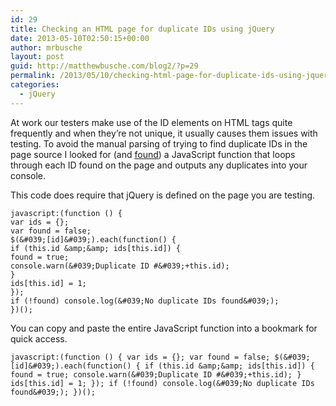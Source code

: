 ```yaml
---
id: 29
title: Checking an HTML page for duplicate IDs using jQuery
date: 2013-05-10T02:50:15+00:00
author: mrbusche
layout: post
guid: http://matthewbusche.com/blog2/?p=29
permalink: /2013/05/10/checking-html-page-for-duplicate-ids-using-jquery/
categories:
  - jQuery
---
```

At work our testers make use of the ID elements on HTML tags quite frequently and when they&#8217;re not unique, it usually causes them issues with testing. To avoid the manual parsing of trying to find duplicate IDs in the page source I looked for (and <a href="http://stackoverflow.com/questions/482763/jquery-to-check-for-duplicate-ids-in-a-dom/4967254#4967254" target="_blank">found</a>) a JavaScript function that loops through each ID found on the page and outputs any duplicates into your console.

This code does require that jQuery is defined on the page you are testing.

    
    javascript:(function () {
    var ids = {};
    var found = false;
    $(&#039;[id]&#039;).each(function() {
    if (this.id &amp;&amp; ids[this.id]) {
    found = true;
    console.warn(&#039;Duplicate ID #&#039;+this.id);
    }
    ids[this.id] = 1;
    });
    if (!found) console.log(&#039;No duplicate IDs found&#039;);
    })();
    

You can copy and paste the entire JavaScript function into a bookmark for quick access.

    
    javascript:(function () { var ids = {}; var found = false; $(&#039;[id]&#039;).each(function() { if (this.id &amp;&amp; ids[this.id]) { found = true; console.warn(&#039;Duplicate ID #&#039;+this.id); } ids[this.id] = 1; }); if (!found) console.log(&#039;No duplicate IDs found&#039;); })();